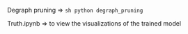 Degraph pruning => ```sh python degraph_pruning```

Truth.ipynb => to view the visualizations of the trained model

